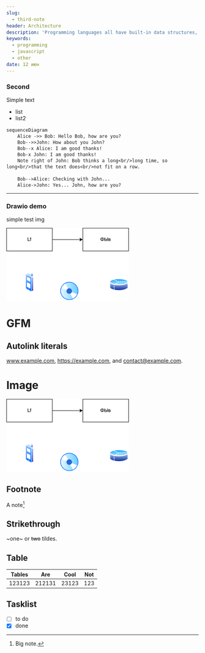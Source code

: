 ```yaml
---
slug:
  - third-note
header: Architecture
description: 'Programming languages all have built-in data structures, but these often differ from one language to another. This article attempts to list the built-in data drawn.'
keywords:
  - programming
  - javascript
  - other
date: 12 июн
---
```


### Second

Simple text

- list
- list2

```mermaid
sequenceDiagram
    Alice ->> Bob: Hello Bob, how are you?
    Bob-->>John: How about you John?
    Bob--x Alice: I am good thanks!
    Bob-x John: I am good thanks!
    Note right of John: Bob thinks a long<br/>long time, so long<br/>that the text does<br/>not fit on a row.

    Bob-->Alice: Checking with John...
    Alice->John: Yes... John, how are you?

```

---

### Drawio demo

simple test img

![image](first.drawio.png)

# GFM

## Autolink literals

www.example.com, https://example.com, and contact@example.com.

# Image

![image](first.drawio.png)

## Footnote

A note[^1]

[^1]: Big note.

## Strikethrough

~one~ or ~~two~~ tildes.

## Table

| Tables |  Are   | Cool  | Not |
| :----: | :----: | :---: | :-: |
| 123123 | 212131 | 23123 | 123 |

## Tasklist

- [ ] to do
- [x] done
